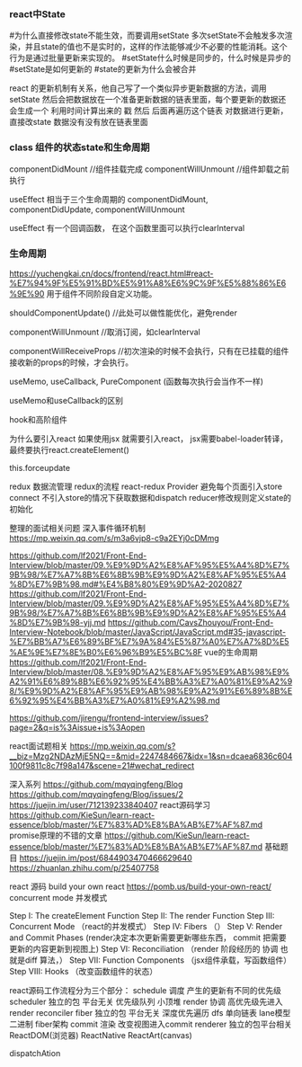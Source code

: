 ### react中State
#为什么直接修改state不能生效，而要调用setState
多次setState不会触发多次渲染，并且state的值也不是实时的，这样的作法能够减少不必要的性能消耗。这个行为是通过批量更新来实现的。
#setState什么时候是同步的，什么时候是异步的
#setState是如何更新的
#state的更新为什么会被合并

react 的更新机制有关系，他自己写了一个类似异步更新数据的方法，调用setState  然后会把数据放在一个准备更新数据的链表里面，每个要更新的数据还会生成一个 利用时间计算出来的 戳
然后 后面再遍历这个链表 对数据进行更新，直接改state 数据没有没有放在链表里面


### class 组件的状态state和生命周期

componentDidMount //组件挂载完成
componentWillUnmount //组件卸载之前执行

useEffect 相当于三个生命周期的 componentDidMount, componentDidUpdate, componentWillUnmount

useEffect 有一个回调函数， 在这个函数里面可以执行clearInterval

### 生命周期
https://yuchengkai.cn/docs/frontend/react.html#react-%E7%94%9F%E5%91%BD%E5%91%A8%E6%9C%9F%E5%88%86%E6%9E%90
用于组件不同阶段自定义功能。

shouldComponentUpdate() //此处可以做性能优化，避免render


componentWillUnmount //取消订阅，如clearInterval

componentWillReceiveProps //初次渲染的时候不会执行，只有在已挂载的组件接收新的props的时候，才会执行。

useMemo, useCallback, PureComponent  (函数每次执行会当作不一样)

useMemo和useCallback的区别

hook和高阶组件


为什么要引入react
如果使用jsx 就需要引入react， jsx需要babel-loader转译，最终要执行react.createElement()


this.forceupdate 

redux 数据流管理
redux的流程
react-redux
Provider 避免每个页面引入store
connect 不引入store的情况下获取数据和dispatch
reducer修改规则定义state的初始化
















整理的面试相关问题
深入事件循环机制
https://mp.weixin.qq.com/s/m3a6vjp8-c9a2EYj0cDMmg

https://github.com/lf2021/Front-End-Interview/blob/master/09.%E9%9D%A2%E8%AF%95%E5%A4%8D%E7%9B%98/%E7%A7%8B%E6%8B%9B%E9%9D%A2%E8%AF%95%E5%A4%8D%E7%9B%98.md#%E4%B8%80%E9%9D%A2-2020827
https://github.com/lf2021/Front-End-Interview/blob/master/09.%E9%9D%A2%E8%AF%95%E5%A4%8D%E7%9B%98/%E7%A7%8B%E6%8B%9B%E9%9D%A2%E8%AF%95%E5%A4%8D%E7%9B%98-yjj.md
https://github.com/CavsZhouyou/Front-End-Interview-Notebook/blob/master/JavaScript/JavaScript.md#35-javascript-%E7%BB%A7%E6%89%BF%E7%9A%84%E5%87%A0%E7%A7%8D%E5%AE%9E%E7%8E%B0%E6%96%B9%E5%BC%8F vue的生命周期
https://github.com/lf2021/Front-End-Interview/blob/master/08.%E9%9D%A2%E8%AF%95%E9%AB%98%E9%A2%91%E6%89%8B%E6%92%95%E4%BB%A3%E7%A0%81%E9%A2%98/%E9%9D%A2%E8%AF%95%E9%AB%98%E9%A2%91%E6%89%8B%E6%92%95%E4%BB%A3%E7%A0%81%E9%A2%98.md

https://github.com/jirengu/frontend-interview/issues?page=2&q=is%3Aissue+is%3Aopen

react面试题相关
https://mp.weixin.qq.com/s?__biz=Mzg2NDAzMjE5NQ==&mid=2247484667&idx=1&sn=dcaea6836c604100f9811c8c7f98a147&scene=21#wechat_redirect

深入系列
https://github.com/mqyqingfeng/Blog
https://github.com/mqyqingfeng/Blog/issues/2
https://juejin.im/user/712139233840407
react源码学习
https://github.com/KieSun/learn-react-essence/blob/master/%E7%83%AD%E8%BA%AB%E7%AF%87.md
promise原理的不错的文章
https://github.com/KieSun/learn-react-essence/blob/master/%E7%83%AD%E8%BA%AB%E7%AF%87.md
基础题目
https://juejin.im/post/6844903470466629640
https://zhuanlan.zhihu.com/p/25407758

react 源码
build your own react
https://pomb.us/build-your-own-react/
concurrent mode 并发模式


Step I: The createElement Function
Step II: The render Function
Step III: Concurrent Mode （react的并发模式）
Step IV: Fibers （）
Step V: Render and Commit Phases (render决定本次更新需要更新哪些东西， commit 把需要更新的内容更新到视图上)
Step VI: Reconciliation （render 阶段经历的 协调 也就是diff 算法，）
Step VII: Function Components （jsx组件承载，写函数组件）
Step VIII: Hooks （改变函数组件的状态）

react源码工作流程分为三个部分：
schedule 调度 产生的更新有不同的优先级 scheduler  独立的包 平台无关  优先级队列 小顶堆
render 协调 高优先级先进入render  reconciler  fiber 独立的包 平台无关      深度优先遍历 dfs  单向链表   lane模型 二进制 fiber架构
commit 渲染 改变视图进入commit renderer  独立的包平台相关 ReactDOM(浏览器) ReactNative  ReactArt(canvas)    

dispatchAtion


